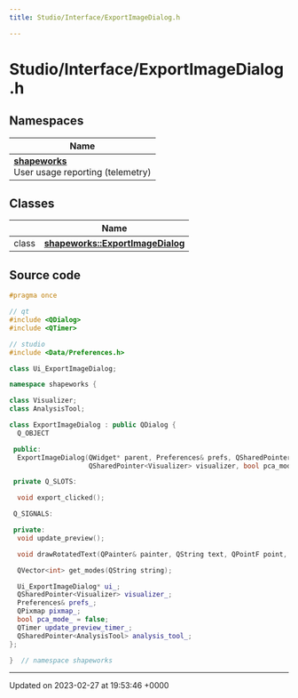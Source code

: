 ```yaml
---
title: Studio/Interface/ExportImageDialog.h

---
```


# Studio/Interface/ExportImageDialog.h



## Namespaces

| Name           |
| -------------- |
| **[shapeworks](../Namespaces/namespaceshapeworks.md)** <br>User usage reporting (telemetry)  |

## Classes

|                | Name           |
| -------------- | -------------- |
| class | **[shapeworks::ExportImageDialog](../Classes/classshapeworks_1_1ExportImageDialog.md)**  |




## Source code

```cpp
#pragma once

// qt
#include <QDialog>
#include <QTimer>

// studio
#include <Data/Preferences.h>

class Ui_ExportImageDialog;

namespace shapeworks {

class Visualizer;
class AnalysisTool;

class ExportImageDialog : public QDialog {
  Q_OBJECT

 public:
  ExportImageDialog(QWidget* parent, Preferences& prefs, QSharedPointer<AnalysisTool> analysis_tool,
                    QSharedPointer<Visualizer> visualizer, bool pca_mode);

 private Q_SLOTS:

  void export_clicked();

 Q_SIGNALS:

 private:
  void update_preview();

  void drawRotatedText(QPainter& painter, QString text, QPointF point, qreal angle, QRect rect);

  QVector<int> get_modes(QString string);

  Ui_ExportImageDialog* ui_;
  QSharedPointer<Visualizer> visualizer_;
  Preferences& prefs_;
  QPixmap pixmap_;
  bool pca_mode_ = false;
  QTimer update_preview_timer_;
  QSharedPointer<AnalysisTool> analysis_tool_;
};

}  // namespace shapeworks
```


-------------------------------

Updated on 2023-02-27 at 19:53:46 +0000
